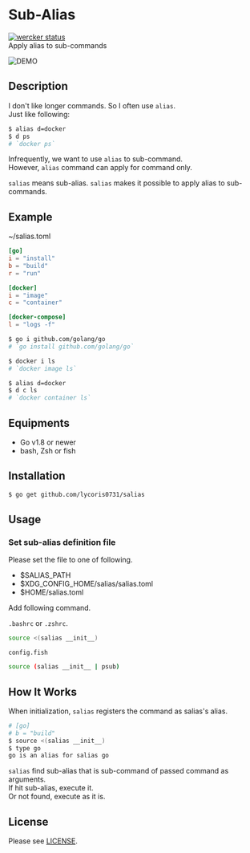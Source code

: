 # Sub-Alias
[![wercker status](https://app.wercker.com/status/33e127b80f4ea96bc02dc4bfac4dbdac/s/master "wercker status")](https://app.wercker.com/project/byKey/33e127b80f4ea96bc02dc4bfac4dbdac)  
Apply alias to sub-commands

![DEMO](https://user-images.githubusercontent.com/12953836/41504734-b98bbc96-7233-11e8-9435-8a6ebdecb587.gif)

## Description  
I don't like longer commands. So I often use `alias`.  
Just like following:  
``` sh
$ alias d=docker
$ d ps
# `docker ps`
```

Infrequently, we want to use `alias` to sub-command.  
However, `alias` command can apply for command only.  

`salias` means sub-alias. `salias` makes it possible to apply alias to sub-commands.  

## Example
~/salias.toml
``` toml 
[go]
i = "install"
b = "build"
r = "run"

[docker]
i = "image"
c = "container"

[docker-compose]
l = "logs -f"
```

``` bash
$ go i github.com/golang/go
# `go install github.com/golang/go` 

$ docker i ls
# `docker image ls`

$ alias d=docker
$ d c ls
# `docker container ls`
```

## Equipments
- Go v1.8 or newer
- bash, Zsh or fish

## Installation
``` sh
$ go get github.com/lycoris0731/salias
```

## Usage
### Set sub-alias definition file
Please set the file to one of following.  
- $SALIAS_PATH
- $XDG_CONFIG_HOME/salias/salias.toml
- $HOME/salias.toml

Add following command.  

`.bashrc` or `.zshrc`.  
``` sh
source <(salias __init__)
```

`config.fish`
``` sh
source (salias __init__ | psub)
```

## How It Works
When initialization, `salias` registers the command as salias's alias.  
``` sh
# [go]
# b = "build"
$ source <(salias __init__)
$ type go
go is an alias for salias go
```

`salias` find sub-alias that is sub-command of passed command as arguments.  
If hit sub-alias, execute it.  
Or not found, execute as it is.  

## License
Please see [LICENSE](./LICENSE).
